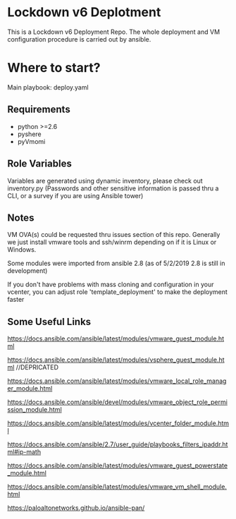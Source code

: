 Lockdown v6 Deplotment
=========
This is a Lockdown v6 Deployment Repo. The whole deployment and VM configuration procedure is carried out by ansible.

Where to start?
=========
Main playbook: deploy.yaml

Requirements
------------
- python >=2.6
- pyshere
- pyVmomi

Role Variables
--------------
Variables are generated using dynamic inventory, please check out inventory.py
(Passwords and other sensitive information is passed thru a CLI, or a survey if you are using Ansible tower)

Notes
--------------
VM OVA(s) could be requested thru issues section of this repo. Generally we just install vmware tools and ssh/winrm depending on if it is Linux or Windows.

Some modules were imported from ansible 2.8 (as of 5/2/2019 2.8 is still in development)

If you don't have problems with mass cloning and configuration in your vcenter, you can adjust role 'template_deployment' to make the deployment faster

Some Useful Links
------------------
https://docs.ansible.com/ansible/latest/modules/vmware_guest_module.html

https://docs.ansible.com/ansible/latest/modules/vsphere_guest_module.html //DEPRICATED

https://docs.ansible.com/ansible/latest/modules/vmware_local_role_manager_module.html

https://docs.ansible.com/ansible/devel/modules/vmware_object_role_permission_module.html

https://docs.ansible.com/ansible/latest/modules/vcenter_folder_module.html

https://docs.ansible.com/ansible/2.7/user_guide/playbooks_filters_ipaddr.html#ip-math

https://docs.ansible.com/ansible/latest/modules/vmware_guest_powerstate_module.html

https://docs.ansible.com/ansible/latest/modules/vmware_vm_shell_module.html

https://paloaltonetworks.github.io/ansible-pan/
